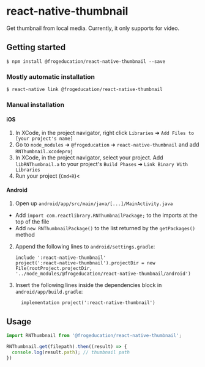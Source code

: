 
# react-native-thumbnail
Get thumbnail from local media. Currently, it only supports for video.

## Getting started

`$ npm install @frogeducation/react-native-thumbnail --save`

### Mostly automatic installation

`$ react-native link @frogeducation/react-native-thumbnail`

### Manual installation


#### iOS

1. In XCode, in the project navigator, right click `Libraries` ➜ `Add Files to [your project's name]`
2. Go to `node_modules` ➜ `@frogeducation` ➜ `react-native-thumbnail` and add `RNThumbnail.xcodeproj`
3. In XCode, in the project navigator, select your project. Add `libRNThumbnail.a` to your project's `Build Phases` ➜ `Link Binary With Libraries`
4. Run your project (`Cmd+R`)<

#### Android

1. Open up `android/app/src/main/java/[...]/MainActivity.java`
  - Add `import com.reactlibrary.RNThumbnailPackage;` to the imports at the top of the file
  - Add `new RNThumbnailPackage()` to the list returned by the `getPackages()` method
2. Append the following lines to `android/settings.gradle`:
  	```
  	include ':react-native-thumbnail'
  	project(':react-native-thumbnail').projectDir = new File(rootProject.projectDir, 	'../node_modules/@frogeducation/react-native-thumbnail/android')
  	```
3. Insert the following lines inside the dependencies block in `android/app/build.gradle`:
  	```
      implementation project(':react-native-thumbnail')
  	```

## Usage
```javascript
import RNThumbnail from '@frogeducation/react-native-thumbnail';

RNThumbnail.get(filepath).then((result) => {
  console.log(result.path); // thumbnail path
})
```
